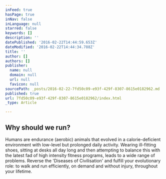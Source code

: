 ```yaml
---
inFeed: true
hasPage: true
inNav: false
inLanguage: null
starred: false
keywords: []
description: ''
datePublished: '2016-02-22T14:44:59.653Z'
dateModified: '2016-02-22T14:44:34.788Z'
title: ''
author: []
authors: []
publisher:
  name: null
  domain: null
  url: null
  favicon: null
sourcePath: _posts/2016-02-22-7fd50c09-e93f-429f-8307-8615e0182962.md
published: true
url: 7fd50c09-e93f-429f-8307-8615e0182962/index.html
_type: Article

---
```

## Why should we run?

Humans are endurance (aerobic) animals that evolved in a calorie-deficient environment with low-level but prolonged daily activity. Wearing ill-fitting shoes, sitting at desks all day long and then attempting to balance this with the latest fad of high intensity fitness programs, leads to a wide range of problems. Reverse the 'Diseases of Civilisation' and fulfill your evolutionary role: to walk and run efficiently, on demand and without injury, throughout your lifetime.